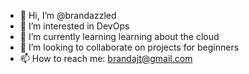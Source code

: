 - 👋 Hi, I’m @brandazzled
- 👀 I’m interested in DevOps
- 🌱 I’m currently learning learning about the cloud
- 💞️ I’m looking to collaborate on projects for beginners
- 📫 How to reach me: brandajt@gmail.com

<!---
brandazzled/brandazzled is a ✨ special ✨ repository because its `README.md` (this file) appears on your GitHub profile.
You can click the Preview link to take a look at your changes.
--->
